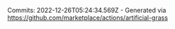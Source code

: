 Commits: 2022-12-26T05:24:34.569Z - Generated via https://github.com/marketplace/actions/artificial-grass
<br>
